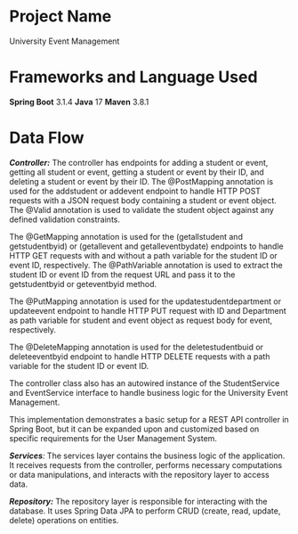 # Project Name
University Event Management

# Frameworks and Language Used
**Spring Boot** 3.1.4
**Java** 17
**Maven** 3.8.1

# Data Flow


_**Controller:**_ The controller has endpoints for adding a student or event, getting all student or event, getting a student or event by their ID, and deleting a student or event by their ID. The @PostMapping annotation is used for the addstudent or addevent endpoint to handle HTTP POST requests with a JSON request body containing a student or event object. The @Valid annotation is used to validate the student object against any defined validation constraints.

The @GetMapping annotation is used for the (getallstudent and getstudentbyid) or (getallevent and getalleventbydate) endpoints to handle HTTP GET requests with and without a path variable for the student ID or event ID, respectively. The @PathVariable annotation is used to extract the student ID or event ID from the request URL and pass it to the getstudentbyid or geteventbyid method.

The @PutMapping annotation is used for the updatestudentdepartment or updateevent endpoint to handle HTTP PUT request with ID and Department as path variable for student and event object as request body for event, respectively. 

The @DeleteMapping annotation is used for the deletestudentbuid or deleteeventbyid endpoint to handle HTTP DELETE requests with a path variable for the student ID or event ID.

The controller class also has an autowired instance of the StudentService and EventService interface to handle business logic for the University Event Management.

This implementation demonstrates a basic setup for a REST API controller in Spring Boot, but it can be expanded upon and customized based on specific requirements for the User Management System.


_**Services**:_ The services layer contains the business logic of the application. It receives requests from the controller, performs necessary computations or data manipulations, and interacts with the repository layer to access data.

_**Repository:**_ The repository layer is responsible for interacting with the database. It uses Spring Data JPA to perform CRUD (create, read, update, delete) operations on entities.
